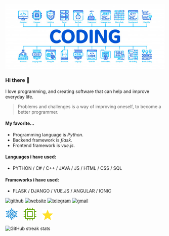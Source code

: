 [![leander gangso header](https://raw.githubusercontent.com/leandergangso/leandergangso/main/icons/banner.png "Personal page")](https://leandergangso.no)

### Hi there 👋

I love programming, and creating software that can help and improve everyday life.

> Problems and challenges is a way of improving oneself, to become a better programmer.

#### My favorite...

- Programming language is *Python*.
- Backend framework is *flask*.
- Frontend framework is *vue.js*.

#### Languages i have used:

- PYTHON / C# / C++ / JAVA / JS / HTML / CSS / SQL

#### Frameworks i have used:

- FLASK / DJANGO / VUE.JS / ANGULAR / IONIC

[<img src='https://cdn.jsdelivr.net/npm/simple-icons@3.0.1/icons/github.svg' alt='github' height='40' padding='10'>](https://github.com/leandergangso)
[<img src='https://cdn.jsdelivr.net/npm/simple-icons@3.0.1/icons/icloud.svg' alt='website' height='40'>](leandergangso.no)
[<img src='https://cdn.jsdelivr.net/npm/simple-icons@3.0.1/icons/telegram.svg' alt='telegram' height='40'>](https://web.telegram.org/#/im?p=@LeanderGan)
[<img src='https://cdn.jsdelivr.net/npm/simple-icons@3.0.1/icons/gmail.svg' alt='gmail' height='40'>](leander.gangso@gmail.com)  

<a href='https://archiveprogram.github.com/'><img src='https://raw.githubusercontent.com/acervenky/animated-github-badges/master/assets/acbadge.gif' width='40' height='40'></a> 
<a href='https://docs.github.com/en/developers'><img src='https://raw.githubusercontent.com/acervenky/animated-github-badges/master/assets/devbadge.gif' width='40' height='40'></a> 
<a href='https://stars.github.com/'><img src='https://raw.githubusercontent.com/acervenky/animated-github-badges/master/assets/starbadge.gif' width='35' height='35'></a> 

![GitHub streak stats](https://github-readme-streak-stats.herokuapp.com/?user=leandergangso)  

